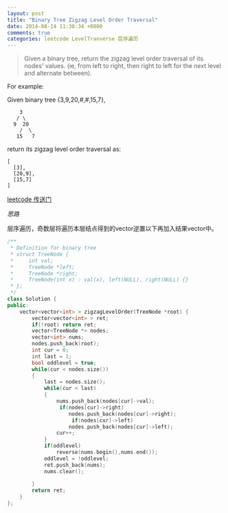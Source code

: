 ```yaml
---
layout: post
title: "Binary Tree Zigzag Level Order Traversal"
date: 2014-08-14 11:38:34 +0800
comments: true
categories: leetcode LevelTranverse 层序遍历
---
```


>Given a binary tree, return the zigzag level order traversal of its nodes' values. (ie, from left to right, then right to left for the next level and alternate between).

For example:

Given binary tree {3,9,20,#,#,15,7},


```
  	3
   / \
  9  20
    /  \
   15   7
 ```
 
return its zigzag level order traversal as:


```
[
  [3],
  [20,9],
  [15,7]
]
```
<!--more-->
[leetcode 传送门](https://oj.leetcode.com/problems/binary-tree-zigzag-level-order-traversal/)

*思路*

层序遍历，奇数层将遍历本层结点得到的vector逆置以下再加入结果vector中。

```c++
/**
 * Definition for binary tree
 * struct TreeNode {
 *     int val;
 *     TreeNode *left;
 *     TreeNode *right;
 *     TreeNode(int x) : val(x), left(NULL), right(NULL) {}
 * };
 */
class Solution {
public:
    vector<vector<int> > zigzagLevelOrder(TreeNode *root) {
        vector<vector<int> > ret;
        if(!root) return ret;
        vector<TreeNode *> nodes;
        vector<int> nums;
        nodes.push_back(root);
        int cur = 0;
        int last = 1;
        bool oddlevel = true;
        while(cur < nodes.size())
        {
            last = nodes.size();
            while(cur < last)
            {
                nums.push_back(nodes[cur]->val);
                 if(nodes[cur]->right)
                    nodes.push_back(nodes[cur]->right);
                     if(nodes[cur]->left)
                    nodes.push_back(nodes[cur]->left);
                cur++;
            }
            if(oddlevel)
                reverse(nums.begin(),nums.end());
            oddlevel = !oddlevel;
            ret.push_back(nums);
            nums.clear();
                
        }
        return ret;
    }
};
```